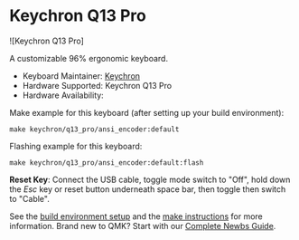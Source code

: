 # Keychron Q13 Pro

![Keychron Q13 Pro]

A customizable 96% ergonomic keyboard.

* Keyboard Maintainer: [Keychron](https://github.com/keychron)
* Hardware Supported: Keychron Q13 Pro
* Hardware Availability:

Make example for this keyboard (after setting up your build environment):

    make keychron/q13_pro/ansi_encoder:default

Flashing example for this keyboard:

    make keychron/q13_pro/ansi_encoder:default:flash

**Reset Key**: Connect the USB cable, toggle mode switch to "Off", hold down the *Esc* key or reset button underneath space bar, then toggle then switch to "Cable".

See the [build environment setup](https://docs.qmk.fm/#/getting_started_build_tools) and the [make instructions](https://docs.qmk.fm/#/getting_started_make_guide) for more information. Brand new to QMK? Start with our [Complete Newbs Guide](https://docs.qmk.fm/#/newbs).
